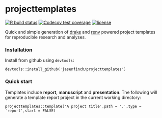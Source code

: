 # projecttemplates

 [![R build status](https://github.com/jasenfinch/projecttemplates/workflows/R-CMD-check/badge.svg)](https://github.com/jasenfinch/projecttemplates/actions)
 [![Codecov test coverage](https://codecov.io/gh/jasenfinch/projecttemplates/branch/master/graph/badge.svg)](https://codecov.io/gh/jasenfinch/projecttemplates?branch=master)
 [![license](https://img.shields.io/badge/license-GNU%20GPL%20v3.0-blue.svg)](https://github.com/jasenfinch/projecttemplates/blob/master/DESCRIPTION) 

Quick and simple generation of [drake](https://docs.ropensci.org/drake/)  and [renv](https://rstudio.github.io/renv/index.html) powered project templates for reproducible research and analyses.

### Installation

Install from github using `devtools`:

```
devtools::install_github('jasenfinch/projecttemplates')
```

### Quick start

Templates include **report**, **manuscript** and **presentation**.
The following will generate a template report project in the current working directory:

```
projecttemplates::template('A project title',path = '.',type = 'report',start = FALSE)
```
